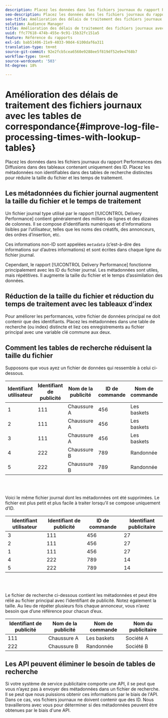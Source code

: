 ```yaml
---
description: Placez les données dans les fichiers journaux du rapport Performances des Diffusions dans des tableaux contenant uniquement des ID. Placez les métadonnées non identifiables dans des tables de recherche distinctes pour réduire la taille du fichier et les temps de traitement.
seo-description: Placez les données dans les fichiers journaux du rapport Performances des Diffusions dans des tableaux contenant uniquement des ID. Placez les métadonnées non identifiables dans des tables de recherche distinctes pour réduire la taille du fichier et les temps de traitement.
seo-title: Amélioration des délais de traitement des fichiers journaux avec les tables de correspondance
solution: Audience Manager
title: Amélioration des délais de traitement des fichiers journaux avec les tables de correspondance
uuid: ffc77618-474b-455e-9c91-15b32fc151a5
feature: Référence du rapports
exl-id: bab51406-21e9-4033-90d4-6100daf6a311
translation-type: tm+mt
source-git-commit: 92e2fcb5cea6560e9288ee5f819df52e9e4768b7
workflow-type: tm+mt
source-wordcount: '503'
ht-degree: 18%

---
```


# Amélioration des délais de traitement des fichiers journaux avec les tables de correspondance{#improve-log-file-processing-times-with-lookup-tables}

Placez les données dans les fichiers journaux du rapport Performances des Diffusions dans des tableaux contenant uniquement des ID. Placez les métadonnées non identifiables dans des tables de recherche distinctes pour réduire la taille du fichier et les temps de traitement.

<!-- 

c_lookup_tables.xml

 -->

## Les métadonnées du fichier journal augmentent la taille du fichier et le temps de traitement

Un fichier journal type utilisé par le rapport [!UICONTROL Delivery Performance] contient généralement des milliers de lignes et des dizaines de colonnes. Il se compose d’identifiants numériques et d’informations lisibles par l’utilisateur, telles que les noms des créatifs, des annonceurs, des ordres d’insertion, etc.

Ces informations non-ID sont appelées *`metadata`* (c’est-à-dire des informations sur d’autres informations) et sont écrites dans chaque ligne du fichier journal.

Cependant, le rapport [!UICONTROL Delivery Performance] fonctionne principalement avec les ID du fichier journal. Les métadonnées sont utiles, mais répétitives. Il augmente la taille du fichier et le temps d’assimilation des données.

## Réduction de la taille du fichier et réduction du temps de traitement avec les tableaux d’index

Pour améliorer les performances, votre fichier de données principal ne doit contenir que des identifiants. Placez les métadonnées dans une table de recherche (ou index) distincte et liez ces enregistrements au fichier principal avec une variable clé commune aux deux.

## Comment les tables de recherche réduisent la taille du fichier

Supposons que vous ayez un fichier de données qui ressemble à celui ci-dessous.

| Identifiant utilisateur | Identifiant de publicité | Nom de la publicité | ID de commande | Nom de commande | Identifiant publicitaire | Nom du publicitaire |
|---|---|---|---|---|---|---|
| 1 | 111 | Chaussure A | 456 | Les baskets | 27 | Société A |
| 2 | 111 | Chaussure A | 456 | Les baskets | 27 | Société A |
| 3 | 111 | Chaussure A | 456 | Les baskets | 27 | Société A |
| 4 | 222 | Chaussure B | 789 | Randonnée | 14 | Société B |
| 5 | 222 | Chaussure B | 789 | Randonnée | 14 | Société B |

<br> 

Voici le même fichier journal dont les métadonnées ont été supprimées. Le fichier est plus petit et plus facile à traiter lorsqu’il se compose uniquement d’ID.

| Identifiant utilisateur | Identifiant de publicité | ID de commande | Identifiant publicitaire |
|---|---|---|---|
| 3 | 111 | 456 | 27 |
| 2 | 111 | 456 | 27 |
| 1 | 111 | 456 | 27 |
| 4 | 222 | 789 | 14 |
| 5 | 222 | 789 | 14 |

<br> 

Le fichier de recherche ci-dessous contient les métadonnées et peut être rélié au fichier principal avec l’identifiant de publicité. Notez également la taille. Au lieu de répéter plusieurs fois chaque annonceur, vous n’avez besoin que d’une référence pour chacun d’eux.

| Identifiant de publicité | Nom de la publicité | Nom de commande | Nom du publicitaire |
|---|---|---|---|
| 111 | Chaussure A | Les baskets | Société A |
| 222 | Chaussure B | Randonnée | Société B |

## Les API peuvent éliminer le besoin de tables de recherche

Si votre système de service publicitaire comporte une API, il se peut que vous n’ayez pas à envoyer des métadonnées dans un fichier de recherche. Il se peut que nous puissions obtenir ces informations par le biais de l&#39;API. Dans ce cas, vos fichiers journaux ne doivent contenir que des ID. Nous travaillerons avec vous pour déterminer si des métadonnées peuvent être obtenues par le biais d&#39;une API.
